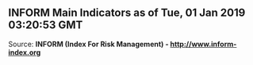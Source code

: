 ## INFORM Main Indicators as of Tue, 01 Jan 2019 03:20:53 GMT

Source: **INFORM (Index For Risk Management) - http://www.inform-index.org**